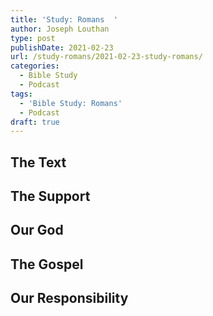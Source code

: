 ```yaml
---
title: 'Study: Romans  '
author: Joseph Louthan
type: post
publishDate: 2021-02-23
url: /study-romans/2021-02-23-study-romans/
categories:
  - Bible Study
  - Podcast
tags:
  - 'Bible Study: Romans'
  - Podcast
draft: true
---
```

## The Text

## The Support

## Our God

## The Gospel

## Our Responsibility

